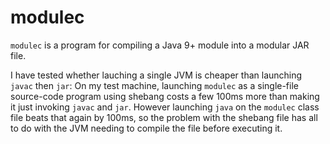 # modulec

`modulec` is a program for compiling a Java 9+ module into a modular JAR file.

I have tested whether lauching a single JVM is cheaper than launching `javac` then `jar`:  On my test machine,
launching `modulec` as a single-file source-code program using shebang costs a few 100ms more than making it
just invoking `javac` and `jar`.  However launching `java` on the `modulec` class file beats that again by 100ms,
so the problem with the shebang file has all to do with the JVM needing to compile the file before executing it.
